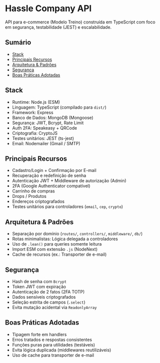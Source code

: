 # Hassle Company API

API para e-commerce (Modelo Treino) construída em TypeScript com foco em segurança, testabilidade (JEST) e escalabilidade.

## Sumário
- [Stack](#stack)
- [Principais Recursos](#principais-recursos)
- [Arquitetura & Padrões](#arquitetura--padrões)
- [Segurança](#segurança)
- [Boas Práticas Adotadas](#boas-práticas-adotadas)

## Stack
- Runtime: Node.js (ESM)
- Linguagem: TypeScript (compilado para `dist/`)
- Framework: Express
- Banco de Dados: MongoDB (Mongoose)
- Segurança: JWT, Bcrypt, Rate Limit
- Auth 2FA: Speakeasy + QRCode
- Criptografia: CryptoJS
- Testes unitários: JEST (ts-jest)
- Email: Nodemailer (Gmail / SMTP)

## Principais Recursos
- Cadastro/Login + Confirmação por E-mail
- Recuperação e redefinição de senha
- Autenticação JWT + Middleware de autorização (Admin)
- 2FA (Google Authenticator compatível)
- Carrinho de compras
- Drops / Produtos
- Endereços criptografados
- Testes unitários para controladores (`email`, `cep`, `crypto`)

## Arquitetura & Padrões
- Separação por domínio (`routes/`, `controllers/`, `middleware/`, `db/`)
- Rotas minimalistas: Lógica delegada a controladores
- Uso de `.lean()` para queries somente leitura
- Import ESM com extensão `.js` (NodeNext)
- Cache de recursos (ex.: Transporter de e-mail)

## Segurança
- Hash de senha com `Bcrypt`
- Token JWT com expiração
- Autenticação de 2 fatos (2FA TOTP)
- Dados sensíveis criptografados
- Seleção estrita de campos (`.select`)
- Evita mutação acidental via `ReadonlyArray`

## Boas Práticas Adotadas
- Tipagem forte em handlers
- Erros tratados e respostas consistentes
- Funções puras para utilidades (testáveis)
- Evita lógica duplicada (middlewares reutilizáveis)
- Uso de cache para transporter de e-mail